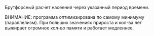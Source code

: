 Брутфорсный расчет насеения через указанный период времени.

ВНИМАНИЕ: программа оптимизирована по самому минимуму (параллелизм). При больших значениях прироста и кол-ва лет выжирает огромное кол-во памяти и работает медленнее.

